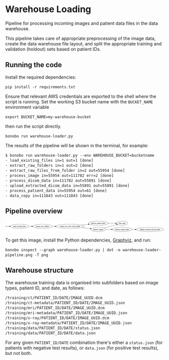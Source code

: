 # Warehouse Loading

Pipeline for processing incoming images and patient data files in the data warehouse.

This pipeline takes care of appropriate preprocessing of the image data, create
the data warehouse file layout, and split the appropriate training and validation (holdout)
sets based on patient IDs.

## Running the code

Install the required dependencies:

```shell
pip install -r requirements.txt
```

Ensure that relevant AWS credentials are exported to the shell where the script is running.
Set the working S3 bucket name with the `BUCKET_NAME` environment variable

```shell
export BUCKET_NAME=my-warehouse-bucket
```

then run the script directly.

```shell
bonobo run warehouse-loader.py
```

The results of the pipeline will be shown in the terminal, for example:

```shell
$ bonobo run warehouse-loader.py --env WAREHOUSE_BUCKET=bucketname
- load_existing_files in=1 out=1 [done]
- extract_raw_folders in=1 out=2 [done]
- extract_raw_files_from_folder in=2 out=55954 [done]
- process_image in=55954 out=111782 err=2 [done]
- process_dicom_data in=111782 out=55891 [done]
- upload_extracted_dicom_data in=55891 out=55891 [done]
- process_patient_data in=55954 out=61 [done]
- data_copy in=111843 out=111843 [done]
 ```

## Pipeline overview

![Data warehouse loader pipeline overview](warehouse-loader-pipeline.png)

To get this image, install the Python dependencies, [Graphviz](https://www.graphviz.org/), and run:

```shell
bonobo inspect --graph warehouse-loader.py | dot -o warehouse-loader-pipeline.png -T png
```

## Warehouse structure

The warehouse training data is organised into subfolders based on image types, patient ID,
and date, as follows:

```shell
/training/ct/PATIENT_ID/DATE/IMAGE_UUID.dcm
/training/ct-metadata/PATIENT_ID/DATE/IMAGE_UUID.json
/training/mri/PATIENT_ID/DATE/IMAGE_UUID.dcm
/training/mri-metadata/PATIENT_ID/DATE/IMAGE_UUID.json
/training/x-ray/PATIENT_ID/DATE/IMAGE_UUID.dcm
/training/x-ray-metadata/PATIENT_ID/DATE/IMAGE_UUID.json
/training/data/PATIENT_ID/DATE/status.json
/training/data/PATIENT_ID/DATE/data.json
```

For any given `PATIENT_ID/DATE` combination there's either a `status.json` (for patients with
negative test results), or `data.json` (for positive test results), but not both.
